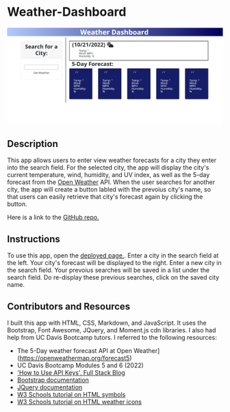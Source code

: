 # Weather-Dashboard
![screenshot of app](./assets/images/weather-dsh-ss.jpg)

## Description
This app allows users to enter view weather forecasts for a city they enter into the search field. For the selected city, the app will display the city's current temperature, wind, humidity, and UV index, as well as the 5-day forecast from the [Open Weather](https://openweathermap.org/forecast5) API. When the user searches for another city, the app will create a button labled with the prevoius city's name, so that users can easily retrieve that city's forecast again by clicking the button. 

Here is a link to the [GitHub repo.](https://github.com/Abi-Queen/Weather-Dashboard)

## Instructions
To use this app, open the [deployed page.](https://abi-queen.github.io/Weather-Dashboard/). Enter a city in the search field at the left. Your city's forecast will be displayed to the right. Enter a new city in the search field. Your prevoius searches will be saved in a list under the search field. Do re-display these previous searches, click on the saved city name. 

## Contributors and Resources
I built this app with HTML, CSS, Markdown, and JavaScript. It uses the Bootstrap, Font Awesome, JQuery, and Moment.js cdn libraries. I also had help from UC Davis Bootcamp tutors. I referred to the following resources:
- The 5-Day weather forecast API at Open Weather](https://openweathermap.org/forecast5) 
- UC Davis Bootcamp Modules 5 and 6 (2022)
- ['How to Use API Keys', Full Stack Blog](https://coding-boot-camp.github.io/full-stack/apis/how-to-use-api-keys)
- [Bootstrap documentation](https://getbootstrap.com/docs/4.0/layout/grid/)
- [JQuery documentation](https://api.jquery.com/)
- [W3 Schools tutorial on HTML symbols](https://www.w3schools.com/html/html_symbols.asp)
- [W3 Schools tutorial on HTML weather icons](https://www.w3schools.com/icons/fontawesome5_icons_weather.asp) 